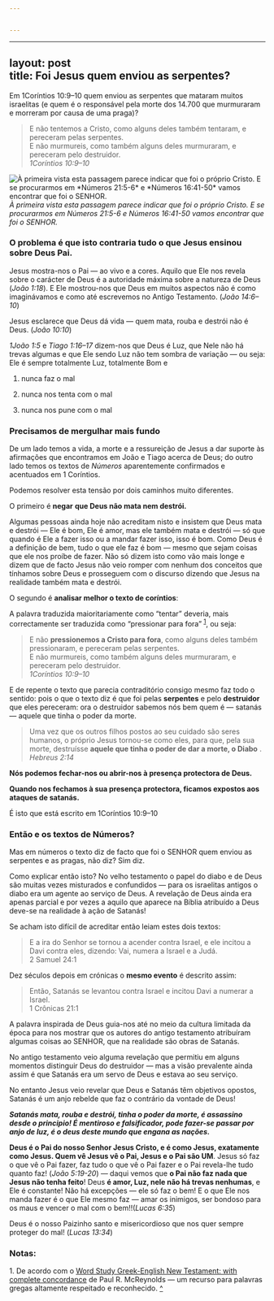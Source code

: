 ```yaml
---


---
```


<hr>
<h2 id="layout-posttitle-foi-jesus-quem-enviou-as-serpentes">layout: post<br>
title: Foi Jesus quem enviou as serpentes?</h2>
<p>Em 1Coríntios 10:9–10 quem enviou as serpentes que mataram muitos israelitas (e quem é o responsável pela morte dos 14.700 que murmuraram e morreram por causa de uma praga)?</p>
<blockquote>
<p>E não tentemos a Cristo, como alguns deles também tentaram, e pereceram pelas serpentes.<br>
E não murmureis, como também alguns deles murmuraram, e pereceram pelo destruidor.<br>
<em>1Coríntios 10:9–10</em></p>
</blockquote>
<p><img src="https://cdn-images-1.medium.com/max/2048/1*gtqYFTAXZ4KUHCSzBajKnQ.jpeg" alt="À primeira vista esta passagem parece indicar que foi o próprio Cristo. E se procurarmos em *Números 21:5-6* e *Números 16:41-50* vamos encontrar que foi o SENHOR."><em>À primeira vista esta passagem parece indicar que foi o próprio Cristo. E se procurarmos em <em>Números 21:5-6</em> e <em>Números 16:41-50</em> vamos encontrar que foi o SENHOR.</em></p>
<h3 id="o-problema-é-que-isto-contraria-tudo-o-que-jesus-ensinou-sobre-deus-pai.">O problema é que isto contraria tudo o que Jesus ensinou sobre Deus Pai.</h3>
<p>Jesus mostra-nos o Pai — ao vivo e a cores. Aquilo que Ele nos revela sobre o carácter de Deus é a autoridade máxima sobre a natureza de Deus (<em>João 1:18</em>). E Ele mostrou-nos que Deus em muitos aspectos não é como imaginávamos e como até escrevemos no Antigo Testamento. (<em>João 14:6–10</em>)</p>
<p>Jesus esclarece que Deus dá vida — quem mata, rouba e destrói não é Deus. (<em>João 10:10</em>)</p>
<p><em>1João 1:5</em> e <em>Tiago 1:16–17</em> dizem-nos que Deus é Luz, que Nele não há trevas algumas e que Ele sendo Luz não tem sombra de variação — ou seja: Ele é sempre totalmente Luz, totalmente Bom e</p>
<ol>
<li>
<p>nunca faz o mal</p>
</li>
<li>
<p>nunca nos tenta com o mal</p>
</li>
<li>
<p>nunca nos pune com o mal</p>
</li>
</ol>
<h3 id="precisamos-de-mergulhar-mais-fundo">Precisamos de mergulhar mais fundo</h3>
<p>De um lado temos a vida, a morte e a ressureição de Jesus a dar suporte às afirmações que encontramos em João e Tiago acerca de Deus; do outro lado temos os textos de <em>Números</em> aparentemente confirmados e acentuados em 1 Coríntios.</p>
<p>Podemos resolver esta tensão por dois caminhos muito diferentes.</p>
<p>O primeiro é <strong>negar</strong> <strong>que Deus não mata nem destrói.</strong></p>
<p>Algumas pessoas ainda hoje não acreditam nisto e insistem que Deus mata e destrói — Ele é bom, Ele é amor, mas ele também mata e destrói — só que quando é Ele a fazer isso ou a mandar fazer isso, isso é bom. Como Deus é a definição de bem, tudo o que ele faz é bom — mesmo que sejam coisas que ele nos proíbe de fazer. Não só dizem isto como vão mais longe e dizem que de facto Jesus não veio romper com nenhum dos conceitos que tínhamos sobre Deus e prosseguem com o discurso dizendo que Jesus na realidade também mata e destrói.</p>
<p>O segundo é <strong>analisar melhor o texto de coríntios</strong>:</p>
<p>A palavra traduzida maioritariamente como “tentar” deveria, mais correctamente ser traduzida como “pressionar para fora” <a></a><sup><a href="#footnote1" title="De acordo com o Word Study Greek-English New Testament: with complete concordance de Paul R. McReynolds — um recurso para palavras gregas altamente respeitado e reconhecido.">1</a></sup>, ou seja:</p>
<blockquote>
<p>E não <strong>pressionemos a Cristo para fora</strong>, como alguns deles também pressionaram, e pereceram pelas serpentes.<br>
E não murmureis, como também alguns deles murmuraram, e pereceram pelo destruidor.<br>
<em>1Coríntios 10:9–10</em></p>
</blockquote>
<p>E de repente o texto que parecia contraditório consigo mesmo faz todo o sentido: pois o que o texto diz é que foi pelas <strong>serpentes</strong> e pelo <strong>destruidor</strong> que eles pereceram: ora o destruidor sabemos nós bem quem é — satanás — aquele que tinha o poder da morte.</p>
<blockquote>
<p>Uma vez que os outros filhos postos ao seu cuidado são seres humanos, o próprio Jesus tornou-se como eles, para que, pela sua morte, destruísse <strong>aquele que tinha o poder de dar a morte, o Diabo</strong> .<br>
<em>Hebreus 2:14</em></p>
</blockquote>
<p><strong>Nós podemos fechar-nos ou abrir-nos à presença protectora de Deus.</strong></p>
<p><strong>Quando nos fechamos à sua presença protectora, ficamos expostos aos ataques de satanás.</strong></p>
<p>É isto que está escrito em 1Coríntios 10:9–10</p>
<h3 id="então-e-os-textos-de-números">Então e os textos de Números?</h3>
<p>Mas em números o texto diz de facto que foi o SENHOR quem enviou as serpentes e as pragas, não diz? Sim diz.</p>
<p>Como explicar então isto? No velho testamento o papel do diabo e de Deus são muitas vezes misturados e confundidos — para os israelitas antigos o diabo era um agente ao serviço de Deus. A revelação de Deus ainda era apenas parcial e por vezes a aquilo que aparece na Bíblia atribuído a Deus deve-se na realidade à ação de Satanás!</p>
<p>Se acham isto difícil de acreditar então leiam estes dois textos:</p>
<blockquote>
<p>E a ira do Senhor se tornou a acender contra Israel, e ele incitou a Davi contra eles, dizendo: Vai, numera a Israel e a Judá.<br>
2 Samuel 24:1</p>
</blockquote>
<p>Dez séculos depois em crónicas o <strong>mesmo evento</strong> é descrito assim:</p>
<blockquote>
<p>Então, Satanás se levantou contra Israel e incitou Davi a numerar a Israel.<br>
1 Crônicas 21:1</p>
</blockquote>
<p>A palavra inspirada de Deus guia-nos até no meio da cultura limitada da época para nos mostrar que os autores do antigo testamento atribuíram algumas coisas ao SENHOR, que na realidade são obras de Satanás.</p>
<p>No antigo testamento veio alguma revelação que permitiu em alguns momentos distinguir Deus do destruidor — mas a visão prevalente ainda assim é que Satanás era um servo de Deus e estava ao seu serviço.</p>
<p>No entanto Jesus veio revelar que Deus e Satanás têm objetivos opostos, Satanás é um anjo rebelde que faz o contrário da vontade de Deus!</p>
<p><em><strong>Satanás mata, rouba e destrói, tinha o poder da morte, é assassino desde o principio! É mentiroso e falsificador, pode fazer-se passar por anjo de luz, é o deus deste mundo que engana as nações.</strong></em></p>
<p><strong>Deus é o Pai do nosso Senhor Jesus Cristo, e é como Jesus, exatamente como Jesus. Quem vê Jesus vê o Pai, Jesus e o Pai são UM</strong>. Jesus só faz o que vê o Pai fazer, faz tudo o que vê o Pai fazer e o Pai revela-lhe tudo quanto faz! (<em>João 5:19-20</em>) — daqui vemos que <strong>o Pai não faz nada que Jesus não tenha feito</strong>! Deus <strong>é amor, Luz, nele não há trevas nenhumas</strong>, e Ele é constante! Não há excepções — ele só faz o bem! E o que Ele nos manda fazer é o que Ele mesmo faz — amar os inimigos, ser bondoso para os maus e vencer o mal com o bem!!(<em>Lucas 6:35</em>)</p>
<p>Deus é o nosso Paizinho santo e misericordioso que nos quer sempre proteger do mal! (<em>Lucas 13:34</em>)</p>
<h3 id="notas">Notas:</h3>
<p><a></a>1. De acordo com o <a href="https://www.amazon.com/Word-Study-Greek-English-New-Testament/dp/0842382909">Word Study Greek-English New Testament: with complete concordance</a> de Paul R. McReynolds — um recurso para palavras gregas altamente respeitado e reconhecido. <a href="#footnote1-origin">^</a></p>


